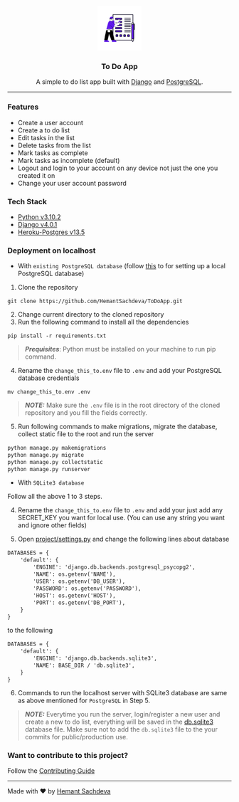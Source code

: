 <div align="center" styl="text-align: center">

<img src="./app/static/images/favicon.ico" height="100" alt="To Do App fevicon">

### To Do App

<p> A simple to do list app built with <a href="https://www.djangoproject.com/">Django</a> and <a href="https://www.postgresql.org/">PostgreSQL</a>. </p>
 
---
</div>

### Features

- Create a user account
- Create a to do list
- Edit tasks in the list
- Delete tasks from the list
- Mark tasks as complete
- Mark tasks as incomplete (default)
- Logout and login to your account on any device not just the one you created it on
- Change your user account password

### Tech Stack

- [Python v3.10.2](https://docs.python.org/3.10/)
- [Django v4.0.1](https://docs.djangoproject.com/en/4.0/)
- [Heroku-Postgres v13.5](https://www.heroku.com/postgres)

### Deployment on localhost

- With `existing PostgreSQL database`
  (follow [this](https://www.postgresql.org/docs/current/tutorial-install.html) to for setting up a local PostgreSQL database)

1. Clone the repository

```
git clone https://github.com/HemantSachdeva/ToDoApp.git
```

2. Change current directory to the cloned repository
3. Run the following command to install all the dependencies

```
pip install -r requirements.txt
```

> **_Prequisites_**: Python must be installed on your machine to run pip command.

4. Rename the `change_this_to.env` file to `.env` and add your PostgreSQL database credentials

```
mv change_this_to.env .env
```

> **_NOTE:_** Make sure the `.env` file is in the root directory of the cloned repository and you fill the fields correctly.

5. Run following commands to make migrations, migrate the database, collect static file to the root and run the server

```
python manage.py makemigrations
python manage.py migrate
python manage.py collectstatic
python manage.py runserver
```

- With `SQLite3 database`

Follow all the above 1 to 3 steps.

4. Rename the `change_this_to.env` file to `.env` and add your just add any SECRET_KEY you want for local use. (You can use any string you want and ignore other fields)

5. Open [project/settings.py](./project/settings.py) and change the following lines about database

```
DATABASES = {
    'default': {
        'ENGINE': 'django.db.backends.postgresql_psycopg2',
        'NAME': os.getenv('NAME'),
        'USER': os.getenv('DB_USER'),
        'PASSWORD': os.getenv('PASSWORD'),
        'HOST': os.getenv('HOST'),
        'PORT': os.getenv('DB_PORT'),
    }
}
```

to the following

```
DATABASES = {
    'default': {
        'ENGINE': 'django.db.backends.sqlite3',
        'NAME': BASE_DIR / 'db.sqlite3',
    }
}
```

6. Commands to run the localhost server with SQLite3 database are same as above mentioned for `PostgreSQL` in Step 5.

> **_NOTE:_** Everytime you run the server, login/register a new user and create a new to do list, everything will be saved in the [db.sqlite3](./db.sqlite3) database file. Make sure not to add the `db.sqlite3` file to the your commits for public/production use.

### Want to contribute to this project?

Follow the [Contributing Guide](./CONTRIBUTING.md)

---

Made with ❤ by [Hemant Sachdeva](https://github.com/HemantSachdeva)
